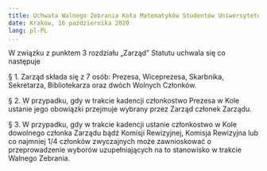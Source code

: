 ```yaml
---
title: Uchwała Walnego Zebrania Koła Matematyków Studentów Uniwersytetu Jagiellońskiego im. prof. Stanisława Zaremby w sprawie składu Zarządu 
date: Kraków, 16 października 2020
lang: pl-PL
...
```


W związku z punktem 3 rozdziału „Zarząd” Statutu uchwala się co następuje

§ 1. Zarząd składa się z 7 osób: Prezesa, Wiceprezesa, Skarbnika, Sekretarza, Bibliotekarza oraz dwóch
Wolnych Członków.

§ 2. W przypadku, gdy w trakcie kadencji członkostwo Prezesa w Kole ustanie jego obowiązki przejmuje
wybrany przez Zarząd członek Zarządu.

§ 3. W przypadku, gdy w trakcie kadencji ustanie członkostwo w Kole dowolnego członka Zarządu bądź
Komisji Rewizyjnej, Komisja Rewizyjna lub co najmniej 1/4 członków zwyczajnych może zawnioskować
o przeprowadzenie wyborów uzupełniających na to stanowisko w trakcie Walnego Zebrania.
